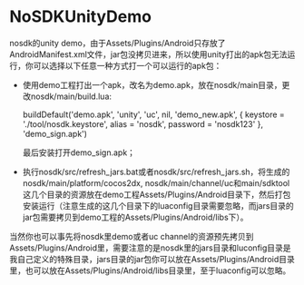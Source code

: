 # NoSDKUnityDemo

nosdk的unity demo，由于Assets/Plugins/Android只存放了AndroidManifest.xml文件，jar包没拷贝进来，所以使用unity打出的apk包无法运行，你可以选择以下任意一种方式打一个可以运行的apk包：

* 使用demo工程打出一个apk，改名为demo.apk，放在nosdk/main目录，更改nosdk/main/build.lua:

    buildDefault('demo.apk', 'unity', 'uc', nil, 'demo_new.apk', { keystore = './tool/nosdk.keystore', alias = 'nosdk', password = 'nosdk123' }, 'demo_sign.apk')

    最后安装打开demo_sign.apk；

* 执行nosdk/src/refresh_jars.bat或者nosdk/src/refresh_jars.sh，将生成的nosdk/main/platform/cocos2dx, nosdk/main/channel/uc和main/sdktool这几个目录的资源放在demo工程Assets/Plugins/Android目录下，然后打包安装运行（注意生成的这几个目录下的luaconfig目录需要忽略，而jars目录的jar包需要拷贝到demo工程的Assets/Plugins/Android/libs下）。

当然你也可以事先将nosdk里demo或者uc channel的资源预先拷贝到Assets/Plugins/Android里，需要注意的是nosdk里的jars目录和luconfig目录是我自己定义的特殊目录，jars目录的jar包你可以放在Assets/Plugins/Android目录里，也可以放在Assets/Plugins/Android/libs目录里，至于luaconfig可以忽略。
